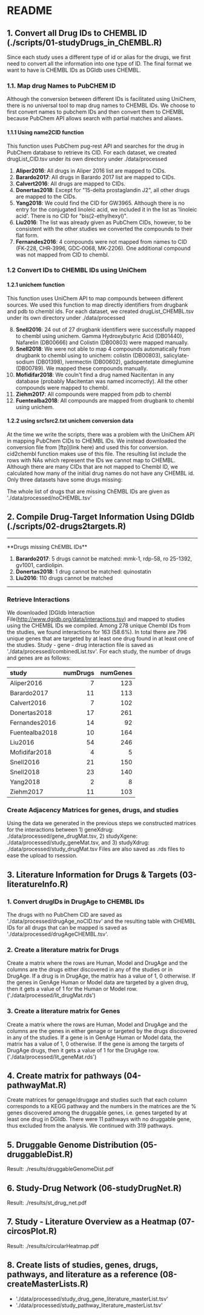 # README

## 1. Convert all Drug IDs to CHEMBL ID (./scripts/01-studyDrugs_in_ChEMBL.R)

Since each study uses a different type of id or alias for the drugs, we first need to convert all the information into one type of ID. The final format we want to have is CHEMBL IDs as DGIdb uses CHEMBL. 

### 1.1. Map drug Names to PubCHEM ID
Although the conversion between different IDs is facilitated using UniChem, there is no universal tool to map drug names to CHEMBL IDs. We choose to first convert names to pubchem IDs and then convert them to CHEMBL because PubChem API allows search with partial matches and aliases.

#### 1.1.1 Using name2CID function
This function uses PubChem pug-rest API and searches for the drug in PubChem database to retrieve its CID. For each dataset, we created drugList_CID.tsv under its own directory under ./data/processed

1. **Aliper2016**: All drugs in Aliper 2016 list are mapped to CIDs.
2. **Barardo2017**: All drugs in Barardo 2017 list are mapped to CIDs.
3. **Calvert2016**: All drugs are mapped to CIDs.
4. **Donertas2018**: Except for "15-delta prostaglandin J2", all other drugs are mapped to the CIDs.
5. **Yang2018**: We could find the CID for GW3965. Although there is no entry for the conjugated linoleic acid, we included it in the list as 'linoleic acid'. There is no CID for "bis(2-ethylhexyl)".
6. **Liu2016**: The list was already given as PubChem CIDs, however, to be consistent with the other studies we converted the compounds to their flat form.
7. **Fernandes2016**: 4 compounds were not mapped from names to CID (FK‐228, CHR‐3996, GDC‐0068, MK‐2206). One additional compound was not mapped from CID to chembl.

### 1.2 Convert IDs to CHEMBL IDs using UniChem

#### 1.2.1 unichem function

This function uses UniChem API to map compounds between different sources. We used this function to map directly identifiers from drugbank and pdb to chembl ids. For each dataset, we created drugList_CHEMBL.tsv under its own directory under ./data/processed

8. **Snell2016**: 24 out of 27 drugbank identifiers were successfully mapped to chembl using unichem. Gamma Hydroxybutyric Acid (DB01440), Nafarelin (DB00666) and Colistin (DB00803) were mapped manually.
9. **Snell2018**:  We were not able to map 4 compounds automatically from drugbank to chembl using to unichem: colistin      (DB00803), salicylate-sodium (DB01398), ivermectin (DB00602), gadopentetate dimeglumine (DB00789). We mapped these compounds manually.
10. **Mofidifar2018**: We couln't find a drug named Nacitentan in any database (probably Macitentan was named incorrectly). All the other compounds were mapped to chembl.
11. **Ziehm2017**: All compounds were mapped from pdb to chembl
12. **Fuentealba2018**: All compounds are mapped from drugbank to chembl using unichem.

#### 1.2.2 using src1src2.txt unichem conversion data

At the time we write the scripts, there was a problem with the UniChem API in mapping PubChem CIDs to CHEMBL IDs. We instead downloaded the conversion file from [ftp](link here) and used this for conversion. cid2chembl function makes use of this file. The resulting list include the rows with NAs which represent the IDs we cannot map to CHEMBL. Although there are many CIDs that are not mapped to Chembl ID, we calculated how many of the initial drug names do not have any CHEMBL id. Only three datasets have some drugs missing: 


The whole list of drugs that are missing ChEMBL IDs are given as './data/processed/noCHEMBL.tsv'

## 2. Compile Drug-Target Information Using DGIdb (./scripts/02-drugs2targets.R)

<hr>
**Drugs missing ChEMBL IDs**

1. **Barardo2017**: 5 drugs cannot be matched: mmk-1, rdp-58, ro 25-1392, gv1001, cardiolipin.
2. **Donertas2018**: 1 drug cannot be matched: quinostatin
3. **Liu2016**: 110 drugs cannot be matched
<hr>

### Retrieve Interactions

We downloaded [DGIdb Interaction File(http://www.dgidb.org/data/interactions.tsv) and mapped to studies using the CHEMBL IDs we compiled. Among 278 unique Chembl IDs from the studies, we found interactions for 163 (58.6%). In total there are 796 unique genes that are targeted by at least one drug found in at least one of the studies. Study - gene - drug interaction file is saved as './data/processed/combinedList.tsv'. For each study, the number of drugs and genes are as follows:

|study          | numDrugs| numGenes|
|:--------------|--------:|--------:|
|Aliper2016     |        7|      123|
|Barardo2017    |       11|      113|
|Calvert2016    |        7|      102|
|Donertas2018   |       17|      261|
|Fernandes2016  |       14|       92|
|Fuentealba2018 |       10|      164|
|Liu2016        |       54|      246|
|Mofidifar2018  |        4|        5|
|Snell2016      |       21|      150|
|Snell2018      |       23|      140|
|Yang2018       |        2|        8|
|Ziehm2017      |       11|      103|

### Create Adjacency Matrices for genes, drugs, and studies

Using the data we generated in the previous steps we constructed matrices for the interactions between 1) geneXdrug: ./data/processed/gene_drugMat.tsv, 2) studyXgene: ./data/processed/study_geneMat.tsv, and 3) studyXdrug: ./data/processed/study_drugMat.tsv
Files are also saved as .rds files to ease the upload to rsession.

## 3. Literature Information for Drugs & Targets (03-literatureInfo.R)

### 1. Convert drugIDs in DrugAge to CHEMBL IDs

The drugs with no PubChem CID are saved as './data/processed/drugAge_noCID.tsv' and the resulting table with CHEMBL IDs for all drugs that can be mapped is saved as './data/processed/drugAgeCHEMBL.tsv'.

### 2. Create a literature matrix for Drugs

Create a matrix where the rows are Human, Model and DrugAge and the columns are the drugs either discovered in any of the studies or in DrugAge. If a drug is in DrugAge, the matrix has a value of 1, 0 otherwise. If the genes in GenAge Human or Model data are targeted by a given drug, then it gets a value of 1 for the Human or Model row. ('./data/processed/lit_drugMat.rds')

### 3. Create a literature matrix for Genes

Create a matrix where the rows are Human, Model and DrugAge and the columns are the genes in either genage or targeted by the drugs discovered in any of the studies. If a gene is in GenAge Human or Model data, the matrix has a value of 1, 0 otherwise. If the gene is among the targets of DrugAge drugs, then it gets a value of 1 for the DrugAge row. ('./data/processed/lit_geneMat.rds')

## 4. Create matrix for pathways (04-pathwayMat.R)

Create matrices for genage/drugage and studies such that each column corresponds to a KEGG pathway and the numbers in the matrices are the % genes discovered among the druggable genes, i.e. genes targeted by at least one drug in DGIdb. There were 11 pathways with no druggable gene, thus excluded from the analysis. We continued with 319 pathways.

## 5. Druggable Genome Distribution (05-druggableDist.R)
Result: ./results/druggableGenomeDist.pdf

## 6. Study-Drug Network (06-studyDrugNet.R)
Result: ./results/st_drug_net.pdf

## 7. Study - Literature Overview as a Heatmap (07-circosPlot.R)
Result: ./results/circularHeatmap.pdf

## 8. Create lists of studies, genes, drugs, pathways, and literature as a reference (08-createMasterLists.R)

* './data/processed/study_drug_gene_literature_masterList.tsv'
* './data/processed/study_pathway_literature_masterList.tsv'

